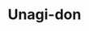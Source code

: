 ---
image_path: /static/photography/J-05.jpg
title: Unagi-don
caption: Freshly grilled unagi on a bowl of seasoned rice from Gion in Kyoto
order: 9
---